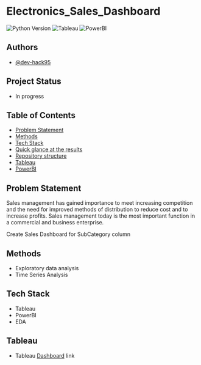 # Electronics_Sales_Dashboard

![Python Version](https://img.shields.io/badge/Python-3.8.10-lightgrey)
![Tableau](https://img.shields.io/badge/Tableau-BI-lightblue)
![PowerBI](https://img.shields.io/badge/PowerBI-BI-lightyellow)

## Authors

- [@dev-hack95](https://www.github.com/dev-hack95)

## Project Status

- In progress

## Table of Contents

  - [Problem Statement](#Problem-Statement)
  - [Methods](#methods)
  - [Tech Stack](#tech-stack)
  - [Quick glance at the results](#quick-glance-at-the-results)
  - [Repository structure](#repository-structure)
  - [Tableau](#Tableau)
  - [PowerBI](#PowerBI)

## Problem Statement

Sales management has gained importance to meet increasing competition and the need
for improved methods of distribution to reduce cost and to increase profits. Sales
management today is the most important function in a commercial and business
enterprise.

Create Sales Dashboard for SubCategory column

## Methods

- Exploratory data analysis
- Time Series Analysis

## Tech Stack

- Tableau
- PowerBI
- EDA

## Tableau

- Tableau [Dashboard](https://public.tableau.com/app/profile/saiprasad.toshatwad8340/viz/Electronics-Sales-Dashboard_16554934644770/Dashboard1) link

